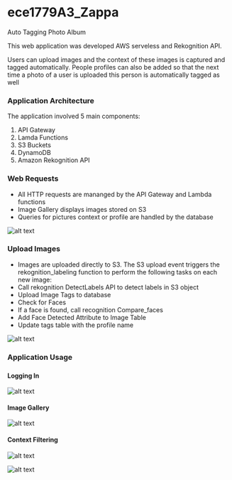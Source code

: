 # ece1779A3_Zappa
Auto Tagging Photo Album 
<p>This web application was developed AWS serveless and Rekognition API. </p>
<p>Users can upload images and the context of these images is captured and tagged automatically. People profiles can also be added so that the next time 
a photo of a user is uploaded this person is automatically tagged as well</p>

<h3>Application Architecture</h3
<p>The application involved 5 main components:</p>
<ol>
  <li> API Gateway</li>
  <li> Lamda Functions</li>
  <li> S3 Buckets</li>
  <li> DynamoDB</li>
  <li> Amazon Rekognition API</li>
</ol>

<h3>Web Requests</h3>
<ul>
  <li>All HTTP requests are mananged by the API Gateway and Lambda functions</li>
  <li>Image Gallery displays images stored on S3</li>
  <li>Queries for pictures context or profile are handled by the database</li>
</ul>

![alt text](https://github.com/lararm/ece1779A3_Zappa/blob/master/git1.png)

<h3>Upload Images</h3>
<ul>
  <li>Images are uploaded directly to S3. The S3 upload event triggers the rekognition_labeling function to perform the following tasks on each new image:
  </li>
  <li>Call rekognition DetectLabels API to detect labels in S3 object</li>
  <li>Upload Image Tags to database</li>
  <li>Check for Faces</li>
  <li>If a face is found, call recognition Compare_faces</li>
  <li>Add Face Detected Attribute to Image Table</li>
  <li>Update tags table with the profile name</li>
</ul>

![alt text](https://github.com/lararm/ece1779A3_Zappa/blob/master/git2.png)

<h3>Application Usage<h3>
<h4>Logging In</h4>

![alt text](https://github.com/lararm/ece1779A3_Zappa/blob/master/git6.png)

<h4>Image Gallery</h4>

![alt text](https://github.com/lararm/ece1779A3_Zappa/blob/master/git3.png)

<h4>Context Filtering</h4>

![alt text](https://github.com/lararm/ece1779A3_Zappa/blob/master/git4.png)

![alt text](https://github.com/lararm/ece1779A3_Zappa/blob/master/git5.png)




